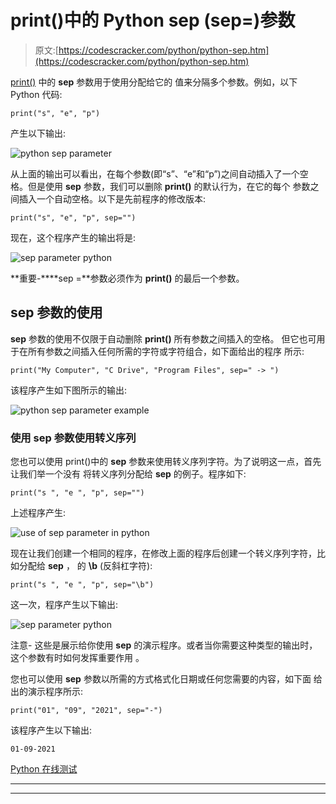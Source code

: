 # print()中的 Python sep (sep=)参数

> 原文:[https://codescracker.com/python/python-sep.htm](https://codescracker.com/python/python-sep.htm)

[print()](/python/python-print-statement.htm) 中的 **sep** 参数用于使用分配给它的 值来分隔多个参数。例如，以下 Python 代码:

```
print("s", "e", "p")
```

产生以下输出:

![python sep parameter](../Images/64a256337e54e4ad49922c7e6f13ec98.png)

从上面的输出可以看出，在每个参数(即“s”、“e”和“p”)之间自动插入了一个空格。但是使用 **sep** 参数，我们可以删除 **print()** 的默认行为，在它的每个 参数之间插入一个自动空格。以下是先前程序的修改版本:

```
print("s", "e", "p", sep="")
```

现在，这个程序产生的输出将是:

![sep parameter python](../Images/ebb0c58fb196589e294b7c83718ab255.png)

**重要-****sep =**参数必须作为 **print()** 的最后一个参数。

## sep 参数的使用

**sep** 参数的使用不仅限于自动删除 **print()** 所有参数之间插入的空格。 但它也可用于在所有参数之间插入任何所需的字符或字符组合，如下面给出的程序 所示:

```
print("My Computer", "C Drive", "Program Files", sep=" -> ")
```

该程序产生如下图所示的输出:

![python sep parameter example](../Images/9ca3761feff66f9cdce6eb719077b08d.png)

### 使用 sep 参数使用转义序列

您也可以使用 print()中的 **sep** 参数来使用转义序列字符。为了说明这一点，首先让我们举一个没有 将转义序列分配给 **sep** 的例子。程序如下:

```
print("s ", "e ", "p", sep="")
```

上述程序产生:

![use of sep parameter in python](../Images/6a3d44e9f4425f0f9da5c2f601465d72.png)

现在让我们创建一个相同的程序，在修改上面的程序后创建一个转义序列字符，比如分配给 **sep** ， 的 **\b** (反斜杠字符):

```
print("s ", "e ", "p", sep="\b")
```

这一次，程序产生以下输出:

![sep parameter python](../Images/ebb0c58fb196589e294b7c83718ab255.png)

注意- 这些是展示给你使用 **sep** 的演示程序。或者当你需要这种类型的输出时，这个参数有时如何发挥重要作用 。

您也可以使用 **sep** 参数以所需的方式格式化日期或任何您需要的内容，如下面 给出的演示程序所示:

```
print("01", "09", "2021", sep="-")
```

该程序产生以下输出:

```
01-09-2021
```

[Python 在线测试](/exam/showtest.php?subid=10)

* * *

* * *